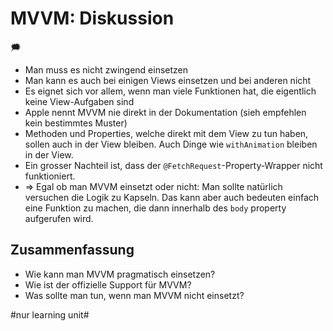 # MVVM: Diskussion
🗯️

- Man muss es nicht zwingend einsetzen
- Man kann es auch bei einigen Views einsetzen und bei anderen nicht
- Es eignet sich vor allem, wenn man viele Funktionen hat, die eigentlich keine View-Aufgaben sind 
- Apple nennt MVVM nie direkt in der Dokumentation (sieh empfehlen kein bestimmtes Muster)
- Methoden und Properties, welche direkt mit dem View zu tun haben, sollen auch in der View bleiben. Auch Dinge wie `withAnimation` bleiben in der View.
- Ein grosser Nachteil ist, dass der `@FetchRequest`-Property-Wrapper nicht funktioniert. 
- =\> Egal ob man MVVM einsetzt oder nicht: Man sollte natürlich versuchen die Logik zu Kapseln. Das kann aber auch bedeuten einfach eine Funktion zu machen, die dann innerhalb des `body` property aufgerufen wird.


## Zusammenfassung
- Wie kann man MVVM pragmatisch einsetzen?
- Wie ist der offizielle Support für MVVM?
- Was sollte man tun, wenn man MVVM nicht einsetzt?

#nur learning unit#